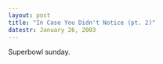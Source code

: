 ```yaml
---
layout: post
title: "In Case You Didn't Notice (pt. 2)"
datestr: January 26, 2003
---
```


Superbowl sunday.

